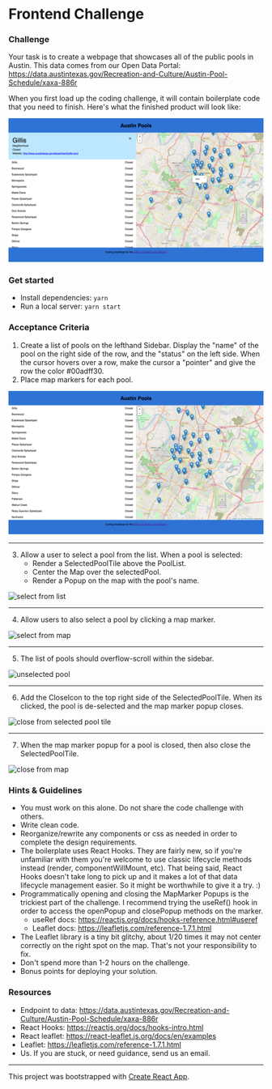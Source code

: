 # Frontend Challenge

### Challenge

Your task is to create a webpage that showcases all of the public pools in Austin. This data comes from our Open Data Portal: https://data.austintexas.gov/Recreation-and-Culture/Austin-Pool-Schedule/xaxa-886r

When you first load up the coding challenge, it will contain boilerplate code that you need to finish. Here's what the finished product will look like:

![selected pool](documentation/selected.png)

### Get started

- Install dependencies: `yarn`
- Run a local server: `yarn start`

### Acceptance Criteria

1. Create a list of pools on the lefthand Sidebar. Display the "name" of the pool on the right side of the row, and the "status" on the left side. When the cursor hovers over a row, make the cursor a "pointer" and give the row the color #00adff30.
2. Place map markers for each pool.

![unselected pool](documentation/unselected.png)

---

3. Allow a user to select a pool from the list. When a pool is selected:
   - Render a SelectedPoolTile above the PoolList.
   - Center the Map over the selectedPool.
   - Render a Popup on the map with the pool's name.

![select from list](documentation/select_from_list.gif)

---

4. Allow users to also select a pool by clicking a map marker.

![select from map](documentation/select_from_map.gif)

---

5. The list of pools should overflow-scroll within the sidebar.

![unselected pool](documentation/overflow_scroll.gif)

---

6. Add the CloseIcon to the top right side of the SelectedPoolTile. When its clicked, the pool is de-selected and the map marker popup closes.

![close from selected pool tile](documentation/close_from_selected.gif)

---

7. When the map marker popup for a pool is closed, then also close the SelectedPoolTile.

![close from map](documentation/close_from_map.gif)

### Hints & Guidelines

- You must work on this alone. Do not share the code challenge with others.
- Write clean code.
- Reorganize/rewrite any components or css as needed in order to complete the design requirements.
- The boilerplate uses React Hooks. They are fairly new, so if you're unfamiliar with them you're welcome to use classic lifecycle methods instead (render, componentWillMount, etc). That being said, React Hooks doesn't take long to pick up and it makes a lot of that data lifecycle management easier. So it might be worthwhile to give it a try. :)
- Programmatically opening and closing the MapMarker Popups is the trickiest part of the challenge. I recommend trying the useRef() hook in order to access the openPopup and closePopup methods on the marker.
  - useRef docs: https://reactjs.org/docs/hooks-reference.html#useref
  - Leaflet docs: https://leafletjs.com/reference-1.7.1.html
- The Leaflet library is a tiny bit glitchy, about 1/20 times it may not center correctly on the right spot on the map. That's not your responsibility to fix.
- Don't spend more than 1-2 hours on the challenge.
- Bonus points for deploying your solution.

### Resources

- Endpoint to data: https://data.austintexas.gov/Recreation-and-Culture/Austin-Pool-Schedule/xaxa-886r
- React Hooks: https://reactjs.org/docs/hooks-intro.html
- React leaflet: https://react-leaflet.js.org/docs/en/examples
- Leaflet: https://leafletjs.com/reference-1.7.1.html
- Us. If you are stuck, or need guidance, send us an email.

---

This project was bootstrapped with [Create React App](https://github.com/facebookincubator/create-react-app).
